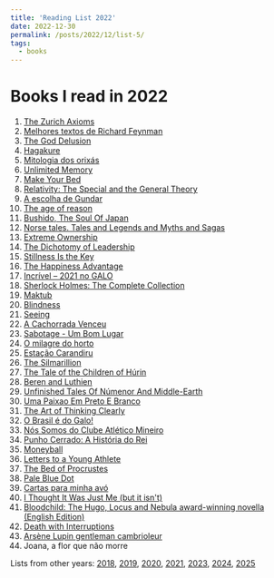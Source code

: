 ```yaml
---
title: 'Reading List 2022'
date: 2022-12-30
permalink: /posts/2022/12/list-5/
tags:
  - books
---
```


Books I read in 2022
======

1. [The Zurich Axioms][1]
2. [Melhores textos de Richard Feynman][2]
3. [The God Delusion][3]
4. [Hagakure][4]
5. [Mitologia dos orixás][5]
6. [Unlimited Memory][6]
7. [Make Your Bed][7]
8. [Relativity: The Special and the General Theory][8]
9. [A escolha de Gundar][9]
10. [The age of reason][10]
11. [Bushido, The Soul Of Japan][11]
12. [Norse tales. Tales and Legends and Myths and Sagas][12]
13. [Extreme Ownership][13]
14. [The Dichotomy of Leadership][14]
15. [Stillness Is the Key][15]
16. [The Happiness Advantage][16]
17. [Incrível – 2021 no GALO][17]
18. [Sherlock Holmes: The Complete Collection][18]
19. [Maktub][19]
20. [Blindness][20]
21. [Seeing][21]
22. [A Cachorrada Venceu][22]
23. [Sabotage - Um Bom Lugar][23]
24. [O milagre do horto][24]
25. [Estação Carandiru][25]
26. [The Silmarillion][26]
27. [The Tale of the Children of Húrin][27]
28. [Beren and Luthien][28]
29. [Unfinished Tales Of Númenor And Middle-Earth][29]
30. [Uma Paixao Em Preto E Branco][30]
31. [The Art of Thinking Clearly][31]
32. [O Brasil é do Galo!][32]
33. [Nós Somos do Clube Atlético Mineiro][33]
34. [Punho Cerrado: A História do Rei][34]
35. [Moneyball][35]
36. [Letters to a Young Athlete][36]
37. [The Bed of Procrustes][37]
38. [Pale Blue Dot][38]
39. [Cartas para minha avó][39]
40. [I Thought It Was Just Me (but it isn't)][40]
41. [Bloodchild: The Hugo, Locus and Nebula award-winning novella (English Edition)][41]
42. [Death with Interruptions][42]
43. [Arsène Lupin gentleman cambrioleur][43]
44. Joana, a flor que não morre

Lists from other years: [2018][list1], [2019][list2], [2020][list3], [2021][list4], [2023][list6], [2024][list7], [2025][list8]

[1]:https://www.amazon.com/Zurich-Axioms-reward-generations-bankers/dp/1897597495/ref=sr_1_1?crid=32O7V3DC0DIWI&keywords=Zurich+axioms&qid=1658433034&sprefix=zurich+axioms%2Caps%2C177&sr=8-1
[2]:https://www.amazon.com.br/Os-melhores-textos-Richard-Feynman-ebook/dp/B018T1255E/ref=tmm_kin_swatch_0?_encoding=UTF8&qid=&sr=
[3]:https://www.amazon.com/God-Delusion-Richard-Dawkins-ebook/dp/B003JTHWJQ/ref=tmm_kin_swatch_0?_encoding=UTF8&qid=1658433297&sr=8-1
[4]:https://www.amazon.com/Hagakure-Secret-Samurai-Yamamoto-Tsunetomo/dp/4805311983/ref=sr_1_1?crid=1AV1G6PV4CWQM&keywords=Hagakure&qid=1658433339&sprefix=hagakure%2Caps%2C169&sr=8-1
[5]:https://www.amazon.com/Mitologia-orixa%CC%81s-Portuguese-Reginaldo-Prandi/dp/8535900640/ref=sr_1_1?crid=21VHOOGXYCTQ8&keywords=Mitologia+dos+orix%C3%A1s&qid=1658433359&sprefix=mitologia+dos+orix%C3%A1s%2Caps%2C178&sr=8-1
[6]:https://www.amazon.com/Unlimited-Memory-Advanced-Strategies-Productive-ebook/dp/B00I3QS1XQ/ref=tmm_kin_swatch_0?_encoding=UTF8&qid=1658433373&sr=8-1
[7]:https://www.amazon.com/Make-Your-Bed-Little-Things/dp/1455570249/ref=sr_1_12?crid=APTW0DI89FP3&keywords=your+bed&qid=1658433408&sprefix=your+be%2Caps%2C189&sr=8-12
[8]:https://www.amazon.com/Relativity-Special-General-Theory-Anniversary/dp/0691191816/ref=sr_1_5?crid=2PHB247KGZN54&keywords=Relativity&qid=1658433437&sprefix=relativity%2Caps%2C188&sr=8-5
[9]:https://www.amazon.com/escolha-Gundar-Livro-Portuguese-ebook/dp/B07L46VC7R/ref=sr_1_1?crid=3SR4VPA8KR3Z9&keywords=A+escolha+de+Gundar&qid=1658433473&sprefix=a+escolha+de+gundar%2Caps%2C172&sr=8-1
[10]:https://www.amazon.com/Age-Reason-Thomas-Paine-Writings/dp/1603863419/ref=sr_1_1?crid=AU6MYRP8QYSQ&keywords=The+age+of+reason&qid=1658433540&sprefix=the+age+of+reason%2Caps%2C168&sr=8-1
[11]:https://www.amazon.com/Bushido-Japan-Annotated-Inazo-Nitobe/dp/B08P29D7MV/ref=sr_1_4?crid=48YETAYT0DDL&keywords=Bushido&qid=1658433555&sprefix=bushido%2Caps%2C192&sr=8-4
[12]:https://www.amazon.com/Box-N%C3%B3rdicos-melhores-contos-Portuguese-ebook/dp/B09MMMHRBX/ref=sr_1_1?crid=PLL34UMVW1OF&keywords=box+-+nordicos+os+melhores+contos+e+lendas&qid=1658433716&sprefix=box+-+n%C3%B3rdicos+os+melhores+contos+e+lendas%2Caps%2C182&sr=8-1
[13]:https://www.amazon.com/Extreme-Ownership-U-S-Navy-SEALs-ebook/dp/B0739PYQSS/ref=tmm_kin_swatch_0?_encoding=UTF8&qid=1658433772&sr=8-1
[14]:https://www.amazon.com/gp/product/B079Y51FC3/ref=dbs_a_def_rwt_hsch_vapi_tkin_p1_i3
[15]:https://www.amazon.com/Stillness-Key-Ryan-Holiday-ebook/dp/B07MJ3TDCZ/ref=sr_1_5?crid=3VD4WG3S7UPUR&keywords=ryan+holiday&qid=1658433818&s=digital-text&sprefix=ryan+holiday%2Cdigital-text%2C195&sr=1-5
[16]:https://www.amazon.com/Happiness-Advantage-Positive-Brain-Success-ebook/dp/B003F3PMYI/ref=sr_1_9?crid=2EOXWVRGCRMSM&keywords=harvard+happy&qid=1658433863&s=digital-text&sprefix=harvard+happ%2Cdigital-text%2C178&sr=1-9
[17]:https://www.amazon.com.br/Livro-Hulk-GIVANILDO-VIEIRA-SOUSA/dp/6599494129
[18]:https://www.amazon.com.br/SHERLOCK-HOLMES-Complete-Collection-Including-ebook/dp/B07N7DKHH5/ref=sr_1_2?__mk_pt_BR=%C3%85M%C3%85%C5%BD%C3%95%C3%91&crid=3KVW7EQPYILPY&keywords=Sherlock+Holmes%3A+Complete+Collection&qid=1658434045&s=books&sprefix=sherlock+holmes+complete+collection%2Cstripbooks%2C165&sr=1-2
[19]:https://www.amazon.com/Maktub-Portuguese-Paulo-Coelho-ebook/dp/B00CIXMN52/ref=sr_1_2?crid=D9N8ZAS0WQTA&keywords=Maktub&qid=1658434071&s=digital-text&sprefix=sherlock+holmes+complete+collection%2Cdigital-text%2C171&sr=1-2
[20]:https://www.amazon.com/Blindness-Harvest-Book-Jos%C3%A9-Saramago-ebook/dp/B003T0GBOM/ref=sr_1_2?_encoding=UTF8&qid=1658434113&refinements=p_27%3AJos%C3%A9+Saramago&s=digital-text&sr=1-2
[21]:https://www.amazon.com/gp/product/B003T0GBR4?ref_=dbs_m_mng_rwt_calw_tkin_1&storeType=ebooks&qid=1658434113&sr=1-2
[22]:https://www.amazon.com.br/Cachorrada-Venceu-Betinho-Marques/dp/6559321762/ref=sr_1_1?__mk_pt_BR=%C3%85M%C3%85%C5%BD%C3%95%C3%91&keywords=A+cachorrada+venceu&qid=1658434182&s=books&sr=1-1&ufe=app_do%3Aamzn1.fos.db68964d-7c0e-4bb2-a95c-e5cb9e32eb12
[23]:https://www.amazon.com.br/Sabotage-Bom-Lugar-Toni-C-ebook/dp/B00MI3CS8Y/ref=sr_1_1?__mk_pt_BR=%C3%85M%C3%85%C5%BD%C3%95%C3%91&crid=19A91IK0Q1DE3&keywords=Sabotage+-+Um+Bom+Lugar&qid=1658434208&s=books&sprefix=sabotage+-+um+bom+lugar%2Cstripbooks%2C161&sr=1-1
[24]:https://www.amazon.com.br/Milagredo-Horto-Andre-Fidusi/dp/856994201X/ref=sr_1_1?__mk_pt_BR=%C3%85M%C3%85%C5%BD%C3%95%C3%91&crid=3U19P4K4RFYMW&keywords=o+milagre+do+horto&qid=1661614567&sprefix=o+milagre+do+horto%2Caps%2C245&sr=8-1
[25]:https://www.amazon.com/Estac%CC%A7a%CC%83o-Carandiru-Portuguese-Drauzio-Varella/dp/8571648972/ref=sr_1_1?crid=W7LIQ0QT7RXF&keywords=esta%C3%A7%C3%A3o+carandiru&qid=1661615770&sprefix=esta%C3%A7%C3%A3o+carandiru%2Caps%2C204&sr=8-1
[26]:https://www.amazon.com/Silmarillion-Illustrated-J-R-R-Tolkien/dp/0063280779/ref=sr_1_1_sspa?crid=2WZ4IFMGIAQVG&keywords=silmarillion&qid=1661710605&sprefix=silmarillio%2Caps%2C235&sr=8-1-spons&psc=1&spLa=ZW5jcnlwdGVkUXVhbGlmaWVyPUEzRktWNFE2TVY1WFQmZW5jcnlwdGVkSWQ9QTA4MTkxNDcyS1dSOE1URUhJVEdGJmVuY3J5cHRlZEFkSWQ9QTEwNDYxNTFBN0VDS1FaQzg2T1Amd2lkZ2V0TmFtZT1zcF9hdGYmYWN0aW9uPWNsaWNrUmVkaXJlY3QmZG9Ob3RMb2dDbGljaz10cnVl
[27]:https://www.amazon.com/Narn-Ch%C3%AEn-H%C3%BArin-Tale-Children/dp/0007246226/ref=tmm_hrd_swatch_0?_encoding=UTF8&qid=1661710655&sr=8-1
[28]:https://www.amazon.com/Beren-Luthien-TOLKIEN/dp/0008214190/ref=tmm_hrd_swatch_0?_encoding=UTF8&qid=1661710714&sr=8-1
[29]:https://www.amazon.com/Unfinished-N%C3%BAmenor-Middle-earth-J-R-R-Tolkien/dp/0544337999/ref=sr_1_1?crid=2BFFCRC6QRQKB&keywords=unfinished+tales&qid=1661710756&sprefix=unfinished+tale%2Caps%2C197&sr=8-1
[30]:https://www.amazon.com/Uma-Paixao-Em-Preto-Branco/dp/8573587962/ref=sr_1_1?crid=2H0JUIZMUDA9T&keywords=Uma+Paixao+Em+Preto+E+Branco&qid=1661710803&sprefix=uma+paixao+em+preto+e+branco%2Caps%2C172&sr=8-1
[31]:https://www.amazon.com/Art-Thinking-Clearly-Rolf-Dobelli/dp/0062219693/ref=sr_1_1?keywords=think+clearly&qid=1667135813&qu=eyJxc2MiOiIyLjI0IiwicXNhIjoiMS43MSIsInFzcCI6IjEuODkifQ%3D%3D&sprefix=think+cl%2Caps%2C386&sr=8-1
[32]:https://www.amazon.com.br/Brasil-Galo-Atl%C3%A9tico-Bicampe%C3%A3o-Brasileiro/dp/6586818095/ref=sr_1_1?__mk_pt_BR=%C3%85M%C3%85%C5%BD%C3%95%C3%91&crid=3QRAAYHBE5IWT&keywords=o+brasil+%C3%A9+do+galo&qid=1667135873&qu=eyJxc2MiOiIwLjAwIiwicXNhIjoiMC4wMCIsInFzcCI6IjAuMDAifQ%3D%3D&s=books&sprefix=o+brasil+%C3%A9d%2Cstripbooks%2C128&sr=1-1&ufe=app_do%3Aamzn1.fos.6121c6c4-c969-43ae-92f7-cc248fc6181d
[33]:https://www.amazon.com.br/N%C3%B3s-Somos-Clube-Atl%C3%A9tico-Mineiro/dp/6586818087/ref=sr_1_1?__mk_pt_BR=%C3%85M%C3%85%C5%BD%C3%95%C3%91&crid=TI9XQAD3ZF0T&keywords=nos+somos+o+clube+atletico+mineiro&qid=1667135931&qu=eyJxc2MiOiIwLjAwIiwicXNhIjoiMC4wMCIsInFzcCI6IjAuMDAifQ%3D%3D&s=books&sprefix=nos+somos+o+clube+atletico+mineiro%2Cstripbooks%2C127&sr=1-1
[34]:https://www.amazon.com.br/Punho-Cerrado-Hist%C3%B3ria-do-Rei/dp/8595300119/ref=sr_1_1?__mk_pt_BR=%C3%85M%C3%85%C5%BD%C3%95%C3%91&crid=1N6SW7FI5QZB7&keywords=punho+cerrado&qid=1667135997&qu=eyJxc2MiOiIwLjk2IiwicXNhIjoiMC44NSIsInFzcCI6IjAuMDAifQ%3D%3D&s=books&sprefix=punho+cerrado%2Cstripbooks%2C173&sr=1-1
[35]:https://www.amazon.com.br/Moneyball-Art-Winning-Unfair-Game/dp/0393324818/ref=sr_1_2?__mk_pt_BR=%C3%85M%C3%85%C5%BD%C3%95%C3%91&crid=3SOPSHAZVDG79&keywords=Moneyball&qid=1667136062&qu=eyJxc2MiOiIxLjY0IiwicXNhIjoiMS43MCIsInFzcCI6IjEuNTgifQ%3D%3D&s=books&sprefix=moneyball%2Cstripbooks%2C151&sr=1-2&ufe=app_do%3Aamzn1.fos.6d798eae-cadf-45de-946a-f477d47705b9
[36]:https://www.amazon.com/Letters-Young-Athlete-Chris-Bosh/dp/1984881787/ref=sr_1_1?crid=T9ZBMQ0QKTX4&keywords=Letters+to+a+Young+Athlete&qid=1667136169&qu=eyJxc2MiOiIxLjc3IiwicXNhIjoiMS41NyIsInFzcCI6IjEuNjEifQ%3D%3D&sprefix=letters+to+a+young+athlete%2Caps%2C186&sr=8-1
[37]:https://www.amazon.com/gp/product/B00HTJQUH2/ref=dbs_a_def_rwt_bibl_vppi_i43
[38]:https://www.amazon.com/Pale-Blue-Dot-Vision-Future-ebook/dp/B004W0I3LW/ref=tmm_kin_swatch_0?_encoding=UTF8&qid=1667136324&sr=1-5
[39]:https://www.amazon.com.br/Cartas-para-minha-Djamila-Ribeiro-ebook/dp/B0974VY5GX/ref=tmm_kin_swatch_0?_encoding=UTF8&qid=1669480791&sr=8-1
[40]:https://www.amazon.com/Thought-Was-Just-but-isnt-ebook/dp/B000SEHDGM?ref_=ast_sto_dp
[41]:https://www.amazon.com.br/Filhos-Sangue-Outras-Hist%C3%B3rias-Octavia/dp/6586015014
[42]:https://www.amazon.com/Death-Interruptions-Jose-Saramago-ebook/dp/B003T0GBQK/ref=sr_1_2?crid=124APL60SZXZ&keywords=saramago&qid=1672483684&sprefix=saramago%2Caps%2C173&sr=8-2
[43]:https://www.amazon.com/Ars%C3%A8ne-Lupin-gentleman-cambrioleur-originale/dp/B0BBXX9SQZ/ref=sr_1_1?crid=327W6P3JUZ2RF&keywords=Ars%C3%A8ne+Lupin+Gentleman+cambrioleur&qid=1672483738&sprefix=saramago%2Caps%2C134&sr=8-1

[list1]:https://tuliofalmeida.com/posts/2018/12/list-1/
[list2]:https://tuliofalmeida.com/posts/2019/12/list-2/
[list3]:https://tuliofalmeida.com/posts/2020/12/list-3/
[list4]:https://tuliofalmeida.com/posts/2020/12/list-4/
[list5]:https://tuliofalmeida.com/posts/2022/12/list-5/
[list6]:https://tuliofalmeida.com/posts/2022/12/list-6/
[list7]:https://tuliofalmeida.com/posts/2022/12/list-7/
[list8]:https://tuliofalmeida.com/posts/2022/12/list-8/

